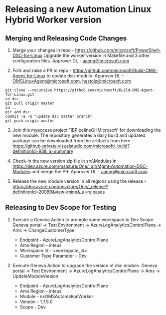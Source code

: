 # Releasing a new Automation Linux Hybrid Worker version

## Merging and Releasing Code Changes

1. Merge your changes in repo - https://github.com/microsoft/PowerShell-DSC-for-Linux
Upgrade the worker version in Makefile and 3 other configuration files. 
   Approver DL - aaeng@microsoft.com

2. Fork and raise a PR to repo - https://github.com/microsoft/Build-OMS-Agent-for-Linux to update dsc-module. Approver DL - OMSLinuxAgent@microsoft.com, hestolz@microsoft.com

```
git clone --recursive https://github.com/microsoft/Build-OMS-Agent-for-Linux.git
cd dsc
git pull origin master
cd ..
git add dsc
commit -a -m "update dsc master branch"
git push origin master
```

3. Join this myaccess project '1BPipelineGHMicrosoft' for downloading the new module. The repository generates a daily build and updated package can be downloaded from the artifacts from here - https://github-private.visualstudio.com/microsoft/_build?definitionId=93&_a=summary

4. Check-in the new version zip file in src\Modules in https://dev.azure.com/msazure/One/_git/Mgmt-Automation-DSC-Modules and merge the PR.
Approver DL - aaeng@microsoft.com

5. Release the new module version in all regions using the release - https://dev.azure.com/msazure/One/_release?definitionId=20089&view=mine&_a=releases

## Releasing to Dev Scope for Testing

1. Execute a Geneva Action to promote some workspace to Dev Scope. Geneva portal -> Test Environment -> AzureLogAnalyticsControlPlane -> Ams -> ChangeCustomerType
    - Endpoint - AzureLogAnalyticsControlPlane
    - Ams Region - inteus
    - Workspace Id - <workspace_id>
    - Customer Type Parameter - Dev

2. Execute Geneva Action to upgrade the version of dsc module. Geneva portal -> Test Environment -> AzureLogAnalyticsControlPlane -> Ams -> UpdateModuleVersion
    - Endpoint - AzureLogAnalyticsControlPlane
    - Ams Region - inteus
    - Module - nxOMSAutomationWorker
    - Version - 1.7.5.0
    - Scope - Dev



